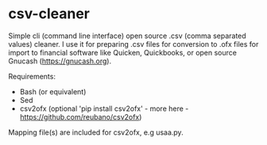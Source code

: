 # csv-cleaner
Simple cli (command line interface) open source .csv (comma separated values) cleaner. I use it for preparing .csv files for conversion to .ofx files for import to financial software like Quicken, Quickbooks, or open source Gnucash (https://gnucash.org). 

Requirements:

* Bash (or equivalent) 
* Sed
* csv2ofx (optional 'pip install csv2ofx' - more here - https://github.com/reubano/csv2ofx)

Mapping file(s) are included for csv2ofx, e.g usaa.py.
